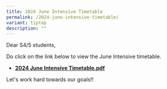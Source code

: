 ```yaml
---
title: 2024 June Intensive Timetable
permalink: /2024-june-intensive-timetable/
variant: tiptap
description: ""
---
```

<p>Dear S4/5 students,&nbsp;</p>
<p>Do click on the link below to view the June Intensive timetable.&nbsp;</p>
<ul data-tight="true" class="tight">
<li>
<p><strong><a href="/files/2024_June_Intensive_Timetable__Classes_.pdf" rel="noopener noreferrer nofollow" target="_blank">2024 June Intensive Timetable.pdf</a></strong>
</p>
</li>
</ul>
<p>Let's work hard towards our goals!!</p>